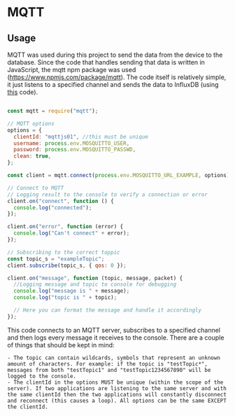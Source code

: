 # MQTT

## Usage

MQTT was used during this project to send the data from the device to the database. Since the code that handles sending that data is written in JavaScript, the mqtt npm package was used (<https://www.npmjs.com/package/mqtt>). The code itself is relatively simple, it just listens to a specified channel and sends the data to InfluxDB (using [this](./influxdb.md) code).

```js

const mqtt = require("mqtt");

// MQTT options
options = {
  clientId: "mqttjs01", //this must be unique
  username: process.env.MOSQUITTO_USER,
  password: process.env.MOSQUITTO_PASSWD,
  clean: true,
};

const client = mqtt.connect(process.env.MOSQUITTO_URL_EXAMPLE, options);

// Connect to MQTT
// Logging result to the console to verify a connection or error
client.on("connect", function () {
  console.log("connected");
});

client.on("error", function (error) {
  console.log("Can't connect" + error);
});

// Subscribing to the correct toppic
const topic_s = "exampleTopic";
client.subscribe(topic_s, { qos: 0 });

client.on("message", function (topic, message, packet) {
  //Logging message and topic to console for debugging
  console.log("message is " + message);
  console.log("topic is " + topic);

  // Here you can format the message and handle it accordingly
});
```

This code connects to an MQTT server, subscribes to a specified channel and then logs every message it receives to the console.
There are a couple of things that should be kept in mind:

    - The topic can contain wildcards, symbols that represent an unknown amount of characters. For example: if the topic is "testTopic*", messages from both "testTopic1" and "testTopic1234567890" will be logged to the console.
    - The clientId in the options MUST be unique (within the scope of the server). If two applications are listening to the same server and with the same clientId then the two applications will constantly disconnect and reconnect (this causes a loop). All options can be the same EXCEPT the clientId.